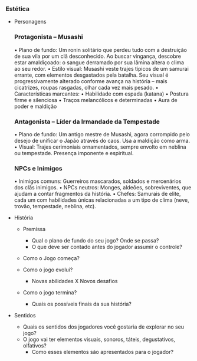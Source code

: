 ### Estética

- Personagens 
    ### Protagonista – Musashi
	•	Plano de fundo: Um ronin solitário que perdeu tudo com a destruição de sua vila por um clã desconhecido. Ao buscar vingança, descobre estar amaldiçoado: o sangue derramado por sua lâmina altera o clima ao seu redor.
	•	Estilo visual: Musashi veste trajes típicos de um samurai errante, com elementos desgastados pela batalha. Seu visual é progressivamente alterado conforme avança na história – mais cicatrizes, roupas rasgadas, olhar cada vez mais pesado.
	•	Características marcantes:
	•	Habilidade com espada (katana)
	•	Postura firme e silenciosa
	•	Traços melancólicos e determinadas
	•	Aura de poder e maldição

    ### Antagonista – Líder da Irmandade da Tempestade
	•	Plano de fundo: Um antigo mestre de Musashi, agora corrompido pelo desejo de unificar o Japão através do caos. Usa a maldição como arma.
	•	Visual: Trajes cerimoniais ornamentados, sempre envolto em neblina ou tempestade. Presença imponente e espiritual.

    ### NPCs e Inimigos
	•	Inimigos comuns: Guerreiros mascarados, soldados e mercenários dos clãs inimigos.
	•	NPCs neutros: Monges, aldeões, sobreviventes, que ajudam a contar fragmentos da história.
	•	Chefes: Samurais de elite, cada um com habilidades únicas relacionadas a um tipo de clima (neve, trovão, tempestade, neblina, etc).

- História

    - Premissa
        - Qual o plano de fundo do seu jogo? Onde se passa?
        - O que deve ser contado antes do jogador assumir o controle?

    - Como o Jogo começa?
    - Como o jogo evolui?
        - Novas abilidades X Novos desafios
    - Como o jogo termina? 
        - Quais os possíveis finais da sua história?

- Sentidos
    - Quais os sentidos dos jogadores você gostaria de explorar no seu jogo?
    - O jogo vai ter elementos visuais, sonoros, táteis, degustativos, olfativos?
        - Como esses elementos são apresentados para o jogador?
